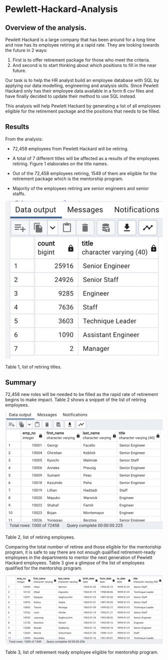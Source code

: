# Pewlett-Hackard-Analysis

## Overview of the analysis.
Pewlett Hackard is a large company that has been around for a long time and now has its employee retiring at a rapid rate. They are looking towards the future in 2 ways:
1. First is to offer retirement package for those who meet the criteria. 
2. And second is to start thinking about which positions to fill in the near future. 

Our task is to help the HR analyst build an employee database with SQL by applying our data modelling, engineering and analysis skills. Since Pewlett Hackard only has their employee data available in a form 6 csv files and have finally decided to update their method to use SQL instead.

This analysis will help Pewlett Hackard by generating a list of all employees eligible for the retirement package and the positions that needs to be filled.


## Results

From the analysis: 
* 72,458 employees from Pewlett Hackard will be retiring.

* A total of 7 different titles will be affected as a results of the employees retiring. Figure 1 elaborates on the title names.
 
* Out of the 72,458 employees retiring, 1549 of them are eligible for the retirement package which is the mentorship program.

* Majority of the employees retiring are senior engineers and senior staffs.

![Figure 1](https://github.com/Elfreda2019/Pewlett-Hackard-Analysis/blob/main/retiring_titles.png)

Table 1, list of retiring titles.


## Summary

72,458 new roles will be needed to be filled as the rapid rate of retirement begins to make impact. Table 2 shows a snippet of the list of retiring employees.

![Table 2](https://github.com/Elfreda2019/Pewlett-Hackard-Analysis/blob/main/unique_titles.png)

Table 2, list of retiring employees.

Comparing the total number of retiree and those eligible for the mentoriship program, it is safe to say there are not enough qualified retirement-ready employees in the departments to mentor the next generation of Pewlett Hackard employees. Table 3 give a glimpse of the list of employees qualified for the mentorship program.

![Table 3](https://github.com/Elfreda2019/Pewlett-Hackard-Analysis/blob/main/mentorship.png)

Table 3, list of retirement ready employee eligible for mentorship program.
